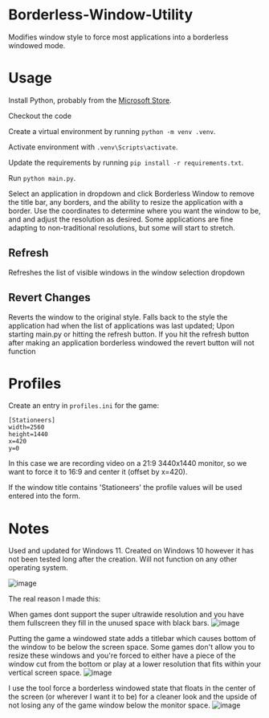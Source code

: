 # Borderless-Window-Utility

Modifies window style to force most applications into a borderless windowed mode.  

# Usage

Install Python, probably from the [Microsoft Store](https://apps.microsoft.com/store/detail/python-310/9PJPW5LDXLZ5).

Checkout the code

Create a virtual environment by running `python -m venv .venv`.

Activate environment with `.venv\Scripts\activate`.

Update the requirements by running `pip install -r requirements.txt`.

Run `python main.py`.

Select an application in dropdown and click Borderless Window to remove the title bar, any borders, and the ability to resize the application with a border. Use the coordinates to determine where you want the window to be, and and adjust the resolution as desired. Some applications are fine adapting to non-traditional resolutions, but some will start to stretch.  
  
## Refresh  

Refreshes the list of visible windows in the window selection dropdown  
  
## Revert Changes  

Reverts the window to the original style. Falls back to the style the application had when the list of applications was last updated; Upon starting main.py or hitting the refresh button. If you hit the refresh button after making an application borderless windowed the revert button will not function  

# Profiles

Create an entry in `profiles.ini` for the game:

```
[Stationeers]
width=2560
height=1440
x=420
y=0
```

In this case we are recording video on a 21:9 3440x1440 monitor, so we want to force it to 16:9 and center it (offset by x=420).

If the window title contains 'Stationeers' the profile values will be used entered into the form.

# Notes

Used and updated for Windows 11.
Created on Windows 10 however it has not been tested long after the creation.
Will not function on any other operating system.

![image](https://github.com/user-attachments/assets/97128673-2620-4a85-bfb8-1ab7ee11db30)


The real reason I made this:  
  
When games dont support the super ultrawide resolution and you have them fullscreen they fill in the unused space with black bars.
![image](https://user-images.githubusercontent.com/38366720/149245669-3457cb9e-6ec4-4fc9-a7ea-743400105b0a.png)

Putting the game a windowed state adds a titlebar which causes bottom of the window to be below the screen space. Some games don't allow you to resize these windows and you're forced to either have a piece of the window cut from the bottom or play at a lower resolution that fits within your vertical screen space.
![image](https://user-images.githubusercontent.com/38366720/149245709-f087ae6a-7ade-46b5-8c9c-899cb1d0f367.png)

I use the tool force a borderless windowed state that floats in the center of the screen (or wherever I want it to be)  for a cleaner look and the upside of not losing any of the game window below the monitor space.
![image](https://user-images.githubusercontent.com/38366720/149245765-e801bf91-091e-4f55-b271-0661e1b55fb9.png)
